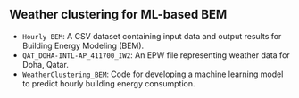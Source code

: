 ## Weather clustering for ML-based BEM
- `Hourly BEM`: A CSV dataset containing input data and output results for Building Energy Modeling (BEM).
- `QAT_DOHA-INTL-AP_411700_IW2`: An EPW file representing weather data for Doha, Qatar.
- `WeatherClustering_BEM`: Code for developing a machine learning model to predict hourly building energy consumption.
